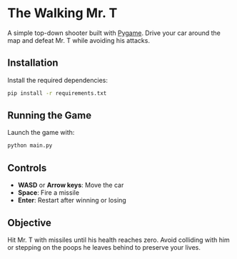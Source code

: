 # The Walking Mr. T

A simple top-down shooter built with [Pygame](https://www.pygame.org/). Drive your car around the map and defeat Mr. T while avoiding his attacks.

## Installation

Install the required dependencies:

```bash
pip install -r requirements.txt
```

## Running the Game

Launch the game with:

```bash
python main.py
```

## Controls

- **WASD** or **Arrow keys**: Move the car
- **Space**: Fire a missile
- **Enter**: Restart after winning or losing

## Objective

Hit Mr. T with missiles until his health reaches zero. Avoid colliding with him or stepping on the poops he leaves behind to preserve your lives.
